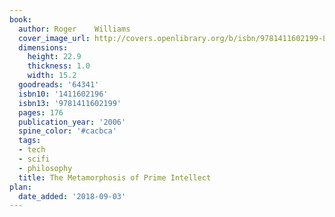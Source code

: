 ```yaml
---
book:
  author: Roger    Williams
  cover_image_url: http://covers.openlibrary.org/b/isbn/9781411602199-L.jpg
  dimensions:
    height: 22.9
    thickness: 1.0
    width: 15.2
  goodreads: '64341'
  isbn10: '1411602196'
  isbn13: '9781411602199'
  pages: 176
  publication_year: '2006'
  spine_color: '#cacbca'
  tags:
  - tech
  - scifi
  - philosophy
  title: The Metamorphosis of Prime Intellect
plan:
  date_added: '2018-09-03'
---
```

